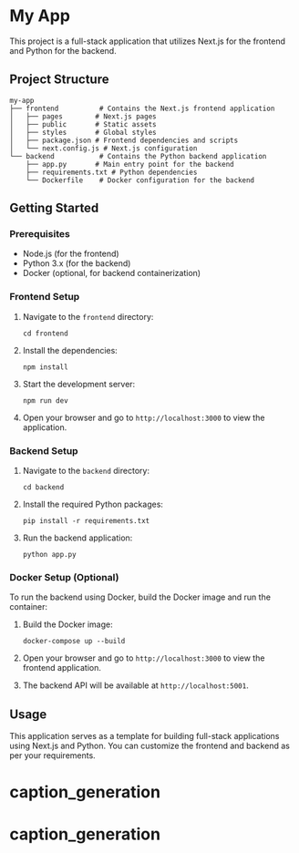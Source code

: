# My App

This project is a full-stack application that utilizes Next.js for the frontend and Python for the backend.

## Project Structure

```
my-app
├── frontend          # Contains the Next.js frontend application
│   ├── pages        # Next.js pages
│   ├── public       # Static assets
│   ├── styles       # Global styles
│   ├── package.json # Frontend dependencies and scripts
│   └── next.config.js # Next.js configuration
└── backend           # Contains the Python backend application
    ├── app.py       # Main entry point for the backend
    ├── requirements.txt # Python dependencies
    └── Dockerfile    # Docker configuration for the backend
```

## Getting Started

### Prerequisites

- Node.js (for the frontend)
- Python 3.x (for the backend)
- Docker (optional, for backend containerization)

### Frontend Setup

1. Navigate to the `frontend` directory:

   ```
   cd frontend
   ```

2. Install the dependencies:

   ```
   npm install
   ```

3. Start the development server:

   ```
   npm run dev
   ```

4. Open your browser and go to `http://localhost:3000` to view the application.

### Backend Setup

1. Navigate to the `backend` directory:

   ```
   cd backend
   ```

2. Install the required Python packages:

   ```
   pip install -r requirements.txt
   ```

3. Run the backend application:
   ```
   python app.py
   ```

### Docker Setup (Optional)

To run the backend using Docker, build the Docker image and run the container:

1. Build the Docker image:

   ```
   docker-compose up --build
   ```

2. Open your browser and go to `http://localhost:3000` to view the frontend application.

3. The backend API will be available at `http://localhost:5001`.

## Usage

This application serves as a template for building full-stack applications using Next.js and Python. You can customize the frontend and backend as per your requirements.
# caption_generation
# caption_generation
